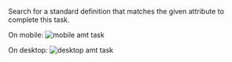 Search for a standard definition that matches the given attribute to complete this task.

On mobile:
![mobile amt task]({{site.url}}/images/mobile-amt-task.gif)

On desktop:
![desktop amt task]({{site.url}}/images/desktop-amt-task.gif)


